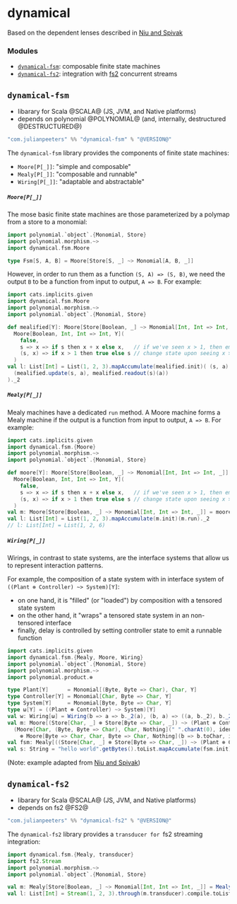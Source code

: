 # dynamical
Based on the dependent lenses described in [Niu and Spivak](https://topos.site/poly-book.pdf)

### Modules
 - [`dynamical-fsm`](#dynamical-fsm): composable finite state machines
 - [`dynamical-fs2`](#dynamical-fs2): integration with [fs2](https://fs2.io/#/) concurrent streams

## `dynamical-fsm`
 - libarary for Scala @SCALA@ (JS, JVM, and Native platforms)
 - depends on polynomial @POLYNOMIAL@ (and, internally, destructured @DESTRUCTURED@)
 
```scala
"com.julianpeeters" %% "dynamical-fsm" % "@VERSION@"
```

The `dynamical-fsm` library provides the components of finite state machines:
 - `Moore[P[_]]`: "simple and composable"
 - `Mealy[P[_]]`: "composable and runnable"
 - `Wiring[P[_]]`: "adaptable and abstractable"

##### `Moore[P[_]]`

The mose basic finite state machines are those parameterized by a polymap from
a store to a monomial:

```scala mdoc
import polynomial.`object`.{Monomial, Store}
import polynomial.morphism.~>
import dynamical.fsm.Moore

type Fsm[S, A, B] = Moore[Store[S, _] ~> Monomial[A, B, _]]
```

However, in order to run them as a function `(S, A) => (S, B)`, we need the
output `B` to be a function from input to output, `A => B`. For example:

```scala mdoc:reset
import cats.implicits.given
import dynamical.fsm.Moore
import polynomial.morphism.~>
import polynomial.`object`.{Monomial, Store}

def mealified[Y]: Moore[Store[Boolean, _] ~> Monomial[Int, Int => Int, _]] =
  Moore[Boolean, Int, Int => Int, Y](
    false,
    s => x => if s then x + x else x,   // if we've seen x > 1, then emit 2x
    (s, x) => if x > 1 then true else s // change state upon seeing x > 1
  )
val l: List[Int] = List(1, 2, 3).mapAccumulate(mealified.init)( (s, a) =>
  (mealified.update(s, a), mealified.readout(s)(a))  
)._2
```

##### `Mealy[P[_]]`

Mealy machines have a dedicated `run` method. A Moore machine forms a Mealy machine if the output is a function from input to output,
`A => B`. For example:

```scala
import cats.implicits.given
import dynamical.fsm.{Moore}
import polynomial.morphism.~>
import polynomial.`object`.{Monomial, Store}

def moore[Y]: Moore[Store[Boolean, _] ~> Monomial[Int, Int => Int, _]] =
  Moore[Boolean, Int, Int => Int, Y](
    false,
    s => x => if s then x + x else x,   // if we've seen x > 1, then emit 2x
    (s, x) => if x > 1 then true else s // change state upon seeing x > 1
  )
val m: Moore[Store[Boolean, _] ~> Monomial[Int, Int => Int, _]] = moore.asMealy
val l: List[Int] = List(1, 2, 3).mapAccumulate(m.init)(m.run)._2
// l: List[Int] = List(1, 2, 6)
```


##### `Wiring[P[_]]`

Wirings, in contrast to state systems, are the interface systems that allow us
to represent interaction patterns.

For example, the composition of a state system with in interface system of
`((Plant ⊗ Controller) ~> System)[Y]`:
  - on one hand, it is "filled" (or "loaded") by composition with a tensored state system
  - on the other hand, it "wraps" a tensored state system in an non-tensored interface
  - finally, delay is controlled by setting controller state to emit a runnable function

```scala mdoc:reset
import cats.implicits.given
import dynamical.fsm.{Mealy, Moore, Wiring}
import polynomial.`object`.{Monomial, Store}
import polynomial.morphism.~>
import polynomial.product.⊗

type Plant[Y]      = Monomial[(Byte, Byte => Char), Char, Y]
type Controller[Y] = Monomial[Char, Byte => Char, Y]
type System[Y]     = Monomial[Byte, Byte => Char, Y]
type ω[Y] = ((Plant ⊗ Controller) ~> System)[Y]
val w: Wiring[ω] = Wiring(b => a => b._2(a), (b, a) => ((a, b._2), b._2(a)))
val m: Moore[(Store[Char, _] ⊗ Store[Byte => Char, _]) ~> (Plant ⊗ Controller)] =
  (Moore[Char, (Byte, Byte => Char), Char, Nothing](" ".charAt(0), identity, (s, i) => i._2(i._1))
    ⊗ Moore[Byte => Char, Char, Byte => Char, Nothing](b => b.toChar, identity, (f, i) => if i != ' ' then f else b => b.toChar.toUpper))
val fsm: Mealy[((Store[Char, _] ⊗ Store[Byte => Char, _]) ~> (Plant ⊗ Controller) ~> System)] = m.andThen(w).asMealy
val s: String = "hello world".getBytes().toList.mapAccumulate(fsm.init)(fsm.run)._2.mkString
```

(Note: example adapted from [Niu and Spivak](https://topos.site/poly-book.pdf))

## `dynamical-fs2`
 - libarary for Scala @SCALA@ (JS, JVM, and Native platforms)
 - depends on fs2 @FS2@
 
```scala
"com.julianpeeters" %% "dynamical-fs2" % "@VERSION@"
```

The `dynamical-fs2` library provides a `transducer for `fs2 streaming integration:

```scala mdoc:reset
import dynamical.fsm.{Mealy, transducer}
import fs2.Stream
import polynomial.morphism.~>
import polynomial.`object`.{Monomial, Store}

val m: Mealy[Store[Boolean, _] ~> Monomial[Int, Int => Int, _]] = Mealy(false, s => i => i + i, (s, i) => s)
val l: List[Int] = Stream(1, 2, 3).through(m.transducer).compile.toList
```